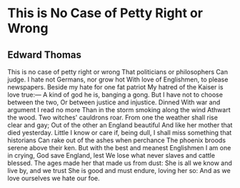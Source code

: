 # This is No Case of Petty Right or Wrong
## Edward Thomas
This is no case of petty right or wrong
That politicians or philosophers
Can judge. I hate not Germans, nor grow hot
With love of Englishmen, to please newspapers.
Beside my hate for one fat patriot
My hatred of the Kaiser is love true:—
A kind of god he is, banging a gong.
But I have not to choose between the two,
Or between justice and injustice. Dinned
With war and argument I read no more
Than in the storm smoking along the wind
Athwart the wood. Two witches' cauldrons roar.
From one the weather shall rise clear and gay;
Out of the other an England beautiful
And like her mother that died yesterday.
Little I know or care if, being dull,
I shall miss something that historians
Can rake out of the ashes when perchance
The phoenix broods serene above their ken.
But with the best and meanest Englishmen
I am one in crying, God save England, lest
We lose what never slaves and cattle blessed.
The ages made her that made us from dust:
She is all we know and live by, and we trust
She is good and must endure, loving her so:
And as we love ourselves we hate our foe.